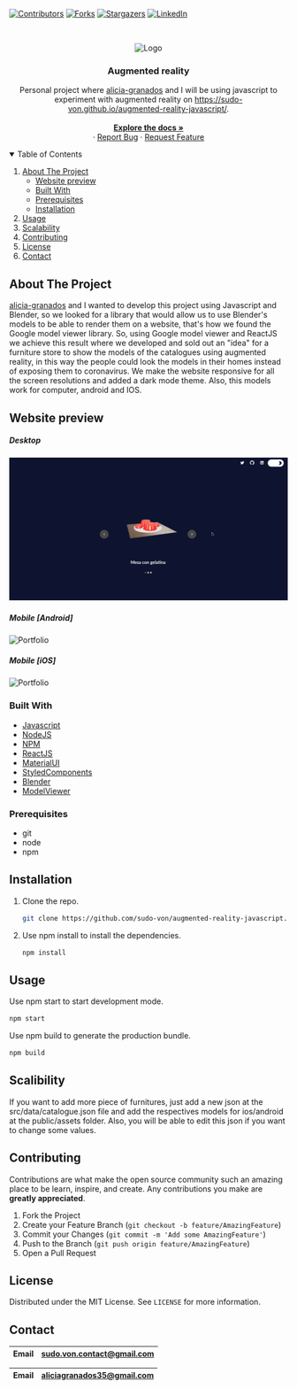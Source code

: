 [![Contributors][contributors-shield]][contributors-url]
[![Forks][forks-shield]][forks-url]
[![Stargazers][stars-shield]][stars-url]
[![LinkedIn][linkedin-shield]][linkedin-url]

<br />
<p align="center">
  <a>
    <img src="https://www.ignitingthought.com/wp-content/uploads/2019/06/ezgif.com-video-to-gif-2.gif" alt="Logo" width="800" height="350">
  </a>

  <h3 align="center">Augmented reality</h3>

  <p align="center">
    Personal project where <a href="https://github.com/alicia-granados" target="_blank">alicia-granados</a> and I will be using javascript to experiment with augmented reality on <a  target="_blank" href="https://sudo-von.github.io/augmented-reality-javascript/">https://sudo-von.github.io/augmented-reality-javascript/</a>.
    <br />
    <br />
    <a href="https://github.com/sudo-von/augmented-reality-javascript"><strong>Explore the docs »</strong></a>
    <br />
    ·
    <a href="https://github.com/sudo-von/augmented-reality-javascript/issues">Report Bug</a>
    ·
    <a href="https://github.com/sudo-von/augmented-reality-javascript/issues">Request Feature</a>
  </p>
</p>

<details open="open">
  <summary>Table of Contents</summary>
  <ol>
    <li>
      <a href="#about-the-project">About The Project</a>
      <ul>
        <li><a href="#website-preview">Website preview</a></li>
        <li><a href="#built-with">Built With</a></li>
        <li><a href="#prerequisites">Prerequisites</a></li>
        <li><a href="#installation">Installation</a></li>
      </ul>
    </li>
    <li><a href="#usage">Usage</a></li>
    <li><a href="#scalability">Scalability</a></li>
    <li><a href="#contributing">Contributing</a></li>
    <li><a href="#license">License</a></li>
    <li><a href="#contact">Contact</a></li>
  </ol>
</details>



<!-- ABOUT THE PROJECT -->
## About The Project

<a href="https://github.com/alicia-granados" target="_blank">alicia-granados</a> and I wanted to develop this project using Javascript and Blender, so we looked for a library that would allow us to use Blender's models to be able to render them on a website, that's how we found the Google model viewer library.
So, using Google model viewer and ReactJS we achieve this result where we developed and sold out an "idea" for a furniture store to show the models of the catalogues using augmented reality, in this way the people could look the models in their homes instead of exposing them to coronavirus.
We make the website responsive for all the screen resolutions and added a dark mode theme. Also, this models work for computer, android and IOS.
## Website preview
##### Desktop

![Portfolio](assets/desktop.gif)

##### Mobile [Android]

![Portfolio](assets/android.gif)

##### Mobile [iOS]

![Portfolio](assets/ios.gif)
### Built With

* [Javascript](https://developer.mozilla.org/es/docs/#/JavaScript)
* [NodeJS](https://nodejs.org/es/)
* [NPM](https://www.npmjs.com/)
* [ReactJS](https://reactjs.org/)
* [MaterialUI](https://material-ui.com/)
* [StyledComponents](https://styled-components.com/)
* [Blender](https://www.blender.org/)
* [ModelViewer](https://modelviewer.dev/)

### Prerequisites

* git
* node
* npm

## Installation

1. Clone the repo.
   ```sh
   git clone https://github.com/sudo-von/augmented-reality-javascript.git
   ```
2. Use npm install to install the dependencies.
    ```sh
    npm install
    ```

<!-- USAGE EXAMPLES -->
## Usage

Use npm start to start development mode.
```sh
npm start
```
Use npm build to generate the production bundle.
```sh
npm build
```

## Scalibility

If you want to add more piece of furnitures, just add a new json at the 
src/data/catalogue.json file and add the respectives models for ios/android at the public/assets folder. Also, you will be able to edit this json if you want to change some values.


<!-- CONTRIBUTING -->
## Contributing

Contributions are what make the open source community such an amazing place to be learn, inspire, and create. Any contributions you make are **greatly appreciated**.

1. Fork the Project
2. Create your Feature Branch (`git checkout -b feature/AmazingFeature`)
3. Commit your Changes (`git commit -m 'Add some AmazingFeature'`)
4. Push to the Branch (`git push origin feature/AmazingFeature`)
5. Open a Pull Request

<!-- LICENSE -->
## License

Distributed under the MIT License. See `LICENSE` for more information.

<!-- CONTACT -->
## Contact

| Email | sudo.von.contact@gmail.com |
--- | --- |

| Email | aliciagranados35@gmail.com |
--- | --- |




<!-- MARKDOWN LINKS & IMAGES -->
[contributors-shield]: https://img.shields.io/github/contributors/sudo-von/augmented-reality-javascript.svg?style=for-the-badge
[contributors-url]: https://github.com/sudo-von/augmented-reality-javascript/graphs/contributors
[forks-shield]: https://img.shields.io/github/forks/sudo-von/augmented-reality-javascript.svg?style=for-the-badge
[forks-url]: https://github.com/sudo-von/augmented-reality-javascript/network/members
[stars-shield]: https://img.shields.io/github/stars/sudo-von/augmented-reality-javascript.svg?style=for-the-badge
[stars-url]: https://github.com/sudo-von/augmented-reality-javascript/stargazers
[issues-shield]: https://img.shields.io/github/issues/sudo-von/augmented-reality-javascript.svg?style=for-the-badge
[issues-url]: https://github.com/sudo-von/augmented-reality-javascript/issues
[license-shield]: https://img.shields.io/github/license/sudo-von/augmented-reality-javascript.svg?style=for-the-badge
[license-url]: https://github.com/sudo-von/augmented-reality-javascript/blob/master/LICENSE.txt
[linkedin-shield]: https://img.shields.io/badge/-LinkedIn-black.svg?style=for-the-badge&logo=linkedin&colorB=555
[linkedin-url]: https://www.linkedin.com/in/jes%C3%BAs-%C3%A1ngel-rodr%C3%ADguez-mart%C3%ADnez-84991a1b4/
